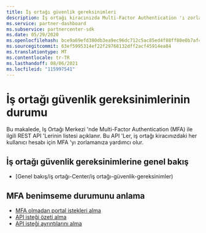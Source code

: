 ```yaml
---
title: İş ortağı güvenlik gereksinimleri
description: İş ortağı kiracınızda Multi-Factor Authentication 'ı zorlamanıza yardımcı olan REST API 'Leri anlayın.
ms.service: partner-dashboard
ms.subservice: partnercenter-sdk
ms.date: 05/29/2020
ms.openlocfilehash: bce9a69efd380db3ea9ec96dc712c5ac85ed4f88ff80e0b7af45b333e2ebc2b2
ms.sourcegitcommit: 63ef5995314ef22f29768132dff2acf45914ea84
ms.translationtype: MT
ms.contentlocale: tr-TR
ms.lasthandoff: 08/06/2021
ms.locfileid: "115997541"
---
```

# <a name="partner-security-requirements-status"></a>İş ortağı güvenlik gereksinimlerinin durumu

Bu makalede, Iş Ortağı Merkezi 'nde Multi-Factor Authentication (MFA) ile ilgili REST API 'Lerinin listesi açıklanır. Bu API 'Ler, iş ortağı kiracınızdaki her kullanıcı hesabı için MFA 'yı zorlamanıza yardımcı olur. 

## <a name="partner-security-requirements-overview"></a>İş ortağı güvenlik gereksinimlerine genel bakış

- [Genel bakış/iş ortağı-Center/iş ortağı-güvenlik-gereksinimler)

## <a name="understand-mfa-adoption-status"></a>MFA benimseme durumunu anlama

- [MFA olmadan portal istekleri alma](get-portal-requests-without-mfa.md)
- [API isteği özeti alma](get-api-request-summary.md)
- [API isteği ayrıntılarını alma](get-api-request-details.md)
